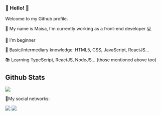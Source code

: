 ### :blossom: Hello! :blossom:

Welcome to my Github profile.

:pushpin: My name is Maisa, I'm currently working as a front-end developer :computer:

:pushpin: I'm beginner

:pushpin: Basic/Intermediary knowledge: HTML5, CSS, JavaScript, ReactJS...

:books: Learning TypeScript, ReactJS, NodeJS... (those mentioned above too)

## Github Stats


  <img src="https://github-readme-stats.vercel.app/api?username=maisa-ed&show_icons=true&theme=radical&count_private=true&hide=issues&card_width=500">
  
  

:iphone:My social networks:

<a href="https://instagram.com/maisa_ed" target="_blank"><img src="https://img.shields.io/badge/-Instagram-%23E4405F?style=for-the-badge&logo=instagram&logoColor=white" target="_blank"></a>
<a href="https://www.linkedin.com/in/maisa-eduarda-almeida-32700a1b8" target="_blank"><img src="https://img.shields.io/badge/-LinkedIn-%230077B5?style=for-the-badge&logo=linkedin&logoColor=white" target="_blank"></a>   
